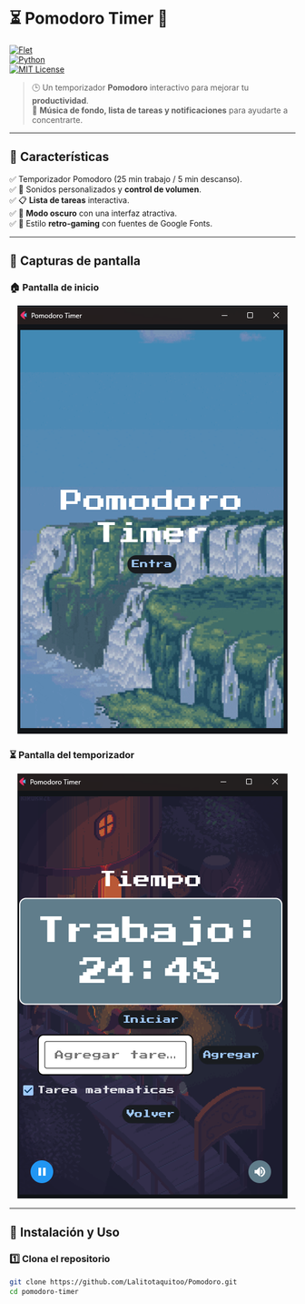# ⏳ Pomodoro Timer 🚀  


[![Flet](https://img.shields.io/badge/Made%20with-Flet-blue?style=for-the-badge)](https://flet.dev/)  
[![Python](https://img.shields.io/badge/Python-3.10-blue.svg?style=for-the-badge&logo=python)](https://www.python.org/)  
[![MIT License](https://img.shields.io/badge/License-MIT-green.svg?style=for-the-badge)](LICENSE)  

> 🕒 Un temporizador **Pomodoro** interactivo para mejorar tu **productividad**.  
> 🎵 **Música de fondo, lista de tareas y notificaciones** para ayudarte a concentrarte.  

---

## 🚀 **Características**
✅ Temporizador Pomodoro (25 min trabajo / 5 min descanso).  
✅ 🎵 Sonidos personalizados y **control de volumen**.  
✅ 📋 **Lista de tareas** interactiva.  
✅ 🌙 **Modo oscuro** con una interfaz atractiva.  
✅ 🎨 Estilo **retro-gaming** con fuentes de Google Fonts.  

---

## 📸 **Capturas de pantalla**
### 🏠 **Pantalla de inicio**
<p align="center">
  <img src="./assets/inicio.png" alt="Inicio">
</p>

### ⏳ **Pantalla del temporizador**
<p align="center">
  <img src="./assets/timer.png" alt="Temporizador">
</p>


---

## 🔧 **Instalación y Uso**  

### 1️⃣ **Clona el repositorio**  
```sh
git clone https://github.com/Lalitotaquitoo/Pomodoro.git
cd pomodoro-timer

